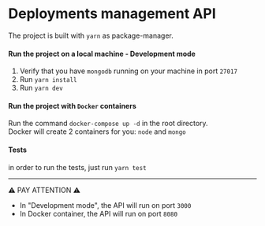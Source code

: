 # Deployments management API

The project is built with `yarn` as package-manager.

#### Run the project on a local machine - Development mode
1. Verify that you have `mongodb` running on your machine in port `27017`
2. Run `yarn install`
3. Run `yarn dev`

#### Run the project with `Docker` containers
Run the command `docker-compose up -d` in the root directory.<br>
Docker will create 2 containers for you: `node` and `mongo`<br>

#### Tests
in order to run the tests, just run `yarn test`

---
⚠️ PAY ATTENTION ⚠️<br>
- In "Development mode", the API will run on port `3000`<br>
- In Docker container, the API will run on port `8080` 
